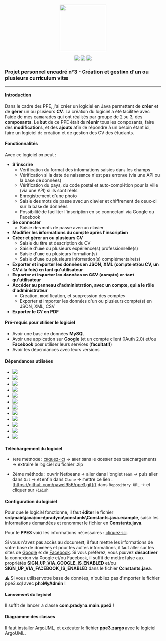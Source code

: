 <p align="center">
<img src="https://image.flaticon.com/icons/svg/1412/1412225.svg" width="150">
</p>

<p align="center">
<img src="http://hits.dwyl.io/pawel956/ppe3.svg">
<img src="https://img.shields.io/github/repo-size/pawel956/ppe3">
<img src="https://img.shields.io/badge/project-maven-red">
</p>

###  Projet personnel encadré n°3 - Création et gestion d'un ou plusieurs curriculum vitæ
---

#### Introduction
Dans le cadre des PPE, j'ai créer un logiciel en Java permettant de **créer** et de **gérer** un ou plusieurs **CV**. La création du logiciel a été facilitée avec l'aide de mes camarades qui ont réalisés par groupe de 2 ou 3, des **composants**. Le **but** de ce PPE était de **réunir** tous les composants, faire des **modifications**, et des **ajouts** afin de répondre à un besoin étant ici, faire un logiciel de création et de gestion des CV des étudiants.

#### Fonctionnalités
Avec ce logiciel on peut :
- **S'inscrire**
    - Vérification du format des informations saisies dans les champs
    - Vérification si la date de naissance n'est pas erronée (via une API ou la base de données)
    - Vérification du pays, du code postal et auto-complétion pour la ville (via une API) si ils sont réels
    - Enregistrement d'une photo
    - Saisie des mots de passe avec un clavier et chiffrement de ceux-ci sur la base de données
    - Possibilité de faciliter l'inscription en se connectant via Google ou Facebook
- **Se connecter**
	- Saisie des mots de passe avec un clavier
- **Modifier les informations du compte après l'inscription**
- **Créer et gérer un ou plusieurs CV**
	- Saisie du titre et description du CV
	- Saisie d'une ou plusieurs expérience(s) professionnelle(s)
	- Saisie d'une ou plusieurs formation(s)
	- Saisie d'une ou plusieurs information(s) complémentaire(s)
- **Exporter et importer les données en JSON, XML (compte et/ou CV, un CV à la fois) en tant qu'utilisateur**
- **Exporter et importer les données en CSV (compte) en tant qu'utilisateur**
- **Accéder au panneau d'administration, avec un compte, qui a le rôle d'administrateur**
	- Création, modification, et suppression des comptes
	- Exporter et importer les données d'un ou plusieurs compte(s) en JSON, XML, CSV
- **Exporter le CV en PDF**

#### Pré-requis pour utiliser le logiciel
 - Avoir une base de données **MySQL**
 - Avoir une application sur **Google** (et un compte client OAuth 2.0) et/ou **Facebook** pour utiliser leurs services (**facultatif**)
 - Avoir les dépendances avec leurs versions

#### Dépendances utilisées
- [<img src="https://img.shields.io/badge/mysql : mysql--connector--java-5.1.48-success">](https://repo1.maven.org/maven2/mysql/mysql-connector-java/5.1.48/mysql-connector-java-5.1.48.jar) 
- [<img src="https://img.shields.io/badge/commons--net-3.6-success">](https://repo1.maven.org/maven2/commons-net/commons-net/3.6/commons-net-3.6.jar)
- [<img src="https://img.shields.io/badge/com.google.apis : google--api--services--oauth2-v2--rev131--1.23.0-success">](https://repo1.maven.org/maven2/com/google/apis/google-api-services-oauth2/v2-rev131-1.23.0/google-api-services-oauth2-v2-rev131-1.23.0.jar)
- [<img src="https://img.shields.io/badge/com.google.http--client : google--http--client--jackson2-1.23.0-success">](https://repo1.maven.org/maven2/com/google/http-client/google-http-client-jackson2/1.23.0/google-http-client-jackson2-1.23.0.jar) 
- [<img src="https://img.shields.io/badge/com.google.oauth--client : google--oauth--client--jetty-1.23.0-success">](https://repo1.maven.org/maven2/com/google/oauth-client/google-oauth-client-jetty/1.23.0/google-oauth-client-jetty-1.23.0.jar)
- [<img src="https://img.shields.io/badge/com.restfb : restfb-2.25.0-success">](https://repo1.maven.org/maven2/com/restfb/restfb/2.25.0/restfb-2.25.0.jar)
- [<img src="https://img.shields.io/badge/org.apache.httpcomponents : httpclient-4.5.8-success">](https://repo1.maven.org/maven2/org/apache/httpcomponents/httpclient/4.5.8/httpclient-4.5.8.jar)
- [<img src="https://img.shields.io/badge/commons--io-2.6-success">](https://repo1.maven.org/maven2/commons-io/commons-io/2.6/commons-io-2.6.jar)
- [<img src="https://img.shields.io/badge/com.google.code.gson : gson-2.8.6-success">](https://repo1.maven.org/maven2/com/google/code/gson/gson/2.8.6/gson-2.8.6.jar)
- [<img src="https://img.shields.io/badge/org.apache.commons : commons--csv-1.7-success">](https://repo1.maven.org/maven2/org/apache/commons/commons-csv/1.7/commons-csv-1.7.jar)
- [<img src="https://img.shields.io/badge/com.itextpdf : itextpdf-5.5.13.1-success">](https://repo1.maven.org/maven2/com/itextpdf/itextpdf/5.5.13.1/itextpdf-5.5.13.1.jar)
- [<img src="https://img.shields.io/badge/com.adobe.acrobat : acrobat-1.1-success">](https://repo1.maven.org/maven2/com/adobe/acrobat/acrobat/1.1/acrobat-1.1.jar)

#### Téléchargement du logiciel
- 1ère méthode :  [cliquez-ici](https://github.com/pawel956/ppe3/archive/master.zip)  → aller dans le dossier des téléchargements → extraire le logiciel du fichier .zip
    
- 2ème méthode : ouvrir Netbeans → aller dans l'onglet  `Team`  → puis aller dans  `Git`  → et enfin dans  `Clone`  → mettre ce lien :  [https://github.com/pawel956/ppe3.git]()  dans  `Repository URL`  → et cliquer sur  `Finish`

#### Configuration du logiciel
Pour que le logiciel fonctionne, il faut **éditer** le fichier **src\main\java\com\pradyna\constants\Constants.java.example**, saisir les informations demandées et renommer le fichier en **Constants.java**.

Pour le **PPE3** voici les informations nécessaires : [cliquez-ici](https://docs.google.com/document/d/15ZVClDCdQMAE44xiKp6cXZA4lnkenyuuymlzlG8Hg_Y/edit?usp=sharing).

Si vous n'avez pas accès au document, il faut mettre les informations de votre base de données et pour les autres informations, il faut aller sur les sites de [Google](https://console.developers.google.com/) et de [Facebook](https://developers.facebook.com/). Si vous préférez, vous pouvez **désactiver** la connexion via Google et/ou Facebook, il suffit de mettre false aux propriétés **SIGN_UP_VIA_GOOGLE_IS_ENABLED** et/ou **SIGN_UP_VIA_FACEBOOK_IS_ENABLED**  dans le fichier **Constants.java**.

⚠ Si vous utiliser votre base de données, n'oubliez pas d'importer le fichier ppe3.sql avec **phpMyAdmin** !

#### Lancement du logiciel
Il suffit de lancer la classe **com.pradyna.main.ppe3** !

#### Diagramme des classes
Il faut installer [ArgoUML](http://argouml-downloads.tigris.org/nonav/argouml-0.34/ArgoUML-0.34-setup.exe), et exécuter le fichier **ppe3.zargo** avec le logiciel ArgoUML.